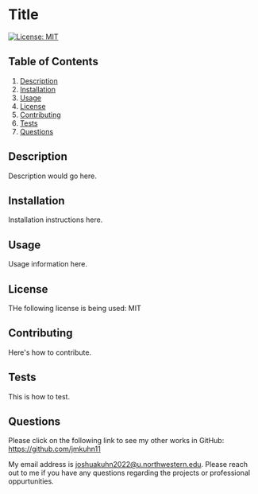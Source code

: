 # Title

[![License: MIT](https://img.shields.io/badge/License-MIT-yellow.svg)](https://opensource.org/licenses/MIT)

## Table of Contents

1. [Description](#description)
2. [Installation](#installation)
3. [Usage](#usage)
4. [License](#license)
5. [Contributing](#contributing)
6. [Tests](#tests)
7. [Questions](#questions)


## Description

Description would go here.

## Installation

Installation instructions here.

## Usage

Usage information here.

## License

THe following license is being used:  MIT

## Contributing

Here's how to contribute.

## Tests

This is how to test.

## Questions

Please click on the following link to see my other works in GitHub: https://github.com/jmkuhn11

My email address is joshuakuhn2022@u.northwestern.edu. Please reach out to me if you have any questions regarding the projects or professional oppurtunities.
